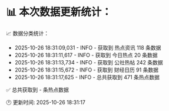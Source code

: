 📊 本次数据更新统计：
==========================

📈 数据分类统计：
- 2025-10-26 18:31:09,031 - INFO - 获取到 热点资讯 118 条数据
- 2025-10-26 18:31:11,617 - INFO - 获取到 今日热点 20 条数据
- 2025-10-26 18:31:13,734 - INFO - 获取到 公社热帖 242 条数据
- 2025-10-26 18:31:15,672 - INFO - 获取到 财经日历 91 条数据
- 2025-10-26 18:31:17,625 - INFO - 总共获取到 471 条热点数据

✅ 总共获取到 - 条热点数据

🕐 更新时间: 2025-10-26 18:31:17
